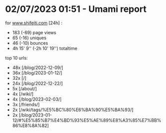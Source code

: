 # 02/07/2023 01:51 - Umami report
for www.shifeiti.com [24h] :

 - 183 (-69) page views
 - 65 (-16) uniques
 - 46 (-10) bounces
 - 4h 15' 9'' (-2h 10' 19'') totaltime


top 10 urls:
 - 48x [/blog/2022-12-09/]
 - 36x [/blog/2023-01-12/]
 - 32x [/]
 - 24x [/blog/2022-12-22/]
 - 5x [/about/]
 - 4x [/wiki/]
 - 4x [/blog/2023-02-03/]
 - 3x [/friends/]
 - 2x [/wiki/tags/%E5%BC%80%E6%BA%90%E5%BA%93/]
 - 2x [/blog/2023-01-12/#%E5%85%B7%E4%BD%93%E5%AE%89%E8%A3%85%E7%BB%86%E8%8A%82]


